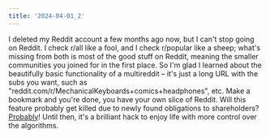 ```yaml
---
title: '2024-04-01_2'
---
```

I deleted my Reddit account a few months ago now, but I can't stop going on Reddit. I check r/all like a fool, and I check r/popular like a sheep; what's missing from both is most of the good stuff on Reddit, meaning the smaller communities you joined for in the first place. So I'm glad I learned about the beautifully basic functionality of a multireddit – it's just a long URL with the subs you want, such as "reddit.com/r/MechanicalKeyboards+comics+headphones", etc. Make a bookmark and you're done, you have your own slice of Reddit. Will this feature probably get killed due to newly found obligations to shareholders? [Probably](https://finance.yahoo.com/news/reddits-sky-high-ipo-too-140001254.html)! Until then, it's a brilliant hack to enjoy life with more control over the algorithms.